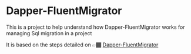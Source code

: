# Dapper-FluentMigrator
This is a project to help understand how Dapper-FluentMigrator works for managing Sql migration in a project

It is based on the steps detailed on 👉🏾 [Dapper-FluentMigrator](https://code-maze.com/dapper-migrations-fluentmigrator-aspnetcore)



